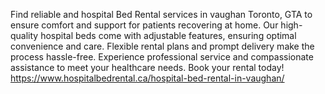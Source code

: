 Find reliable and hospital Bed Rental services in vaughan Toronto, GTA to ensure comfort and support for patients recovering at home. Our high-quality hospital beds come with adjustable features, ensuring optimal convenience and care. Flexible rental plans and prompt delivery make the process hassle-free. Experience professional service and compassionate assistance to meet your healthcare needs. Book your rental today!
https://www.hospitalbedrental.ca/hospital-bed-rental-in-vaughan/
